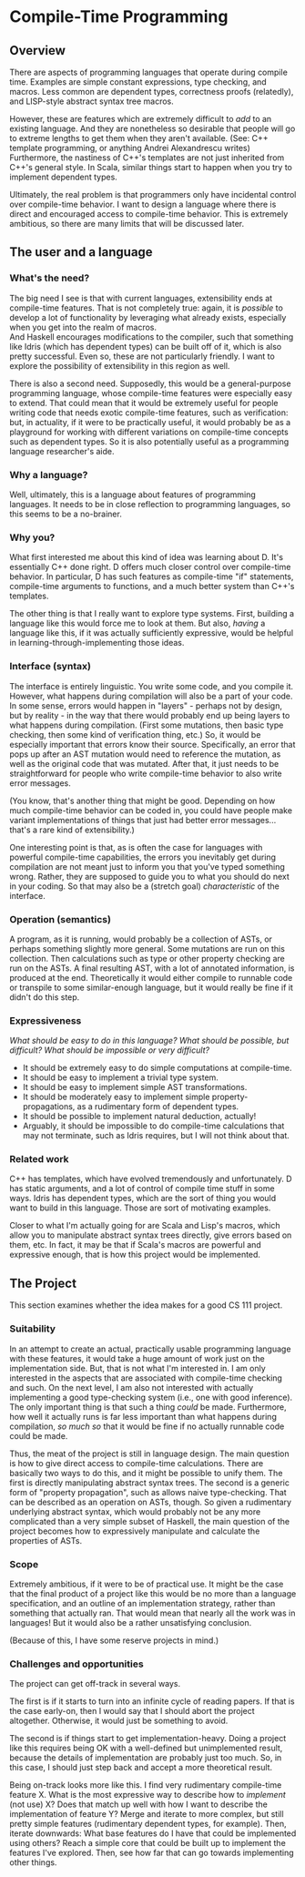 # Compile-Time Programming

## Overview

There are aspects of programming languages that operate during compile time.
Examples are simple constant expressions, type checking, and macros. Less common
are dependent types, correctness proofs (relatedly), and LISP-style abstract syntax tree macros.

However, these are features which are extremely difficult to _add_ to an existing language.
And they are nonetheless so desirable that people will go to extreme lengths to get them
when they aren't available. (See: C++ template programming, or anything Andrei Alexandrescu writes)
Furthermore, the nastiness of C++'s templates are not just inherited from C++'s
general style. In Scala, similar things start to happen when you try to implement
dependent types.

Ultimately, the real problem is that programmers only have incidental control
over compile-time behavior. I want to design a language where there is
direct and encouraged access to compile-time behavior. This is extremely ambitious,
so there are many limits that will be discussed later.

## The user and a language


### What's the need?

The big need I see is that with current languages, extensibility ends at
compile-time features. That is not completely true: again, it is _possible_
to develop a lot of functionality by leveraging what already exists,
especially when you get into the realm of macros.  
And Haskell encourages modifications to the compiler, such that something
like Idris (which has dependent types) can be built off of it, which is also
pretty successful. Even so, these are not particularly friendly.
I want to explore the possibility of extensibility in this region as well.

There is also a second need.
Supposedly, this would be a general-purpose programming language, whose compile-time features
were especially easy to extend. That could mean that it would be extremely useful
for people writing code that needs exotic compile-time features, such as verification:
but, in actuality, if it were to be practically useful, it would probably be as a playground
for working with different variations on compile-time concepts such as dependent types.
So it is also potentially useful as a programming language researcher's aide.

### Why a language?

Well, ultimately, this is a language about features of programming languages.
It needs to be in close reflection to programming languages, so this seems to be a no-brainer.


### Why you?

What first interested me about this kind of idea was learning about D. It's essentially
C++ done right. D offers much closer control over compile-time behavior. In particular,
D has such features as compile-time "if" statements, compile-time arguments to functions,
and a much better system than C++'s templates.

The other thing is that I really want to explore type systems.
First, building a language like this would force me to look at them.
But also, _having_ a language like this, if it was actually sufficiently expressive,
would be helpful in learning-through-implementing those ideas.


### Interface (syntax)

The interface is entirely linguistic. You write some code, and you compile it.
However, what happens during compilation will also be a part of your code. In some sense,
errors would happen in "layers" - perhaps not by design, but by reality - in the way that
there would probably end up being layers to what happens during compilation. (First some mutations,
then basic type checking, then some kind of verification thing, etc.) So, it would be especially
important that errors know their source. Specifically, an error that pops up after an AST mutation
would need to reference the mutation, as well as the original code that was mutated.
After that, it just needs to be straightforward for people who write compile-time behavior to
also write error messages.

(You know, that's another thing that might be good. Depending on how much compile-time behavior
can be coded in, you could have people make variant implementations of things that just had better error
messages... that's a rare kind of extensibility.)

One interesting point is that, as is often the case for languages with powerful compile-time 
capabilities, the errors you inevitably get during compilation are not meant just
to inform you that you've typed something wrong. Rather, they are supposed
to guide you to what you should do next in your coding. So that may
also be a (stretch goal) _characteristic_ of the interface.

### Operation (semantics)

A program, as it is running, would probably be a collection of ASTs, or perhaps something
slightly more general.  Some mutations are run on this collection.
Then calculations such as type or other property checking are run on the ASTs.
A final resulting AST, with a lot of annotated information, is produced at the end.
Theoretically it would either compile to runnable code or transpile to some
similar-enough language, but it would really be fine if it didn't do this step.

### Expressiveness
_What should be easy to do in this language? What should be possible, but
difficult? What should be impossible or very difficult?_

- It should be extremely easy to do simple computations at compile-time.
- It should be easy to implement a trivial type system.
- It should be easy to implement simple AST transformations.
- It should be moderately easy to implement simple property-propagations, as a rudimentary form of dependent types.
- It should be possible to implement natural deduction, actually!
- Arguably, it should be impossible to do compile-time calculations that may not terminate, such as Idris requires, but I will not think about that.


### Related work

C++ has templates, which have evolved tremendously and unfortunately.
D has static arguments, and a lot of control of compile time stuff in some ways.
Idris has dependent types, which are the sort of thing you would want to
build in this language. Those are sort of motivating examples.

Closer to what I'm actually going for are Scala and Lisp's macros,
which allow you to manipulate abstract syntax trees directly,
give errors based on them, etc. In fact, it may be that if Scala's
macros are powerful and expressive enough, that is how this project would be implemented.

## The Project
This section examines whether the idea makes for a good CS 111 project.


### Suitability

In an attempt to create an actual, practically usable programming language with these features,
it would take a huge amount of work just on the implementation side.
But, that is not what I'm interested in. I am only interested in the aspects
that are associated with compile-time checking and such. On the next level,
I am also not interested with actually implementing a good type-checking system
(i.e., one with good inference). The only important thing is that such
a thing _could_ be made. Furthermore, how well it actually runs is far less important than what
happens during compilation, _so much so_ that it would be fine if no actually runnable code
could be made.

Thus, the meat of the project is still in language design. The main question is how to
give direct access to compile-time calculations. There are basically two ways
to do this, and it might be possible to unify them. The first is directly manipulating
abstract syntax trees. The second is a generic form of "property propagation", such
as allows naive type-checking. That can be described as an operation on ASTs, though.
So given a rudimentary underlying abstract syntax, which would probably not be any more
complicated than a very simple subset of Haskell, the main question of the project
becomes how to expressively manipulate and calculate the properties of ASTs.

### Scope

Extremely ambitious, if it were to be of practical use.
It might be the case that the final product of a project like this would be
no more than a language specification, and an outline of an implementation strategy,
rather than something that actually ran. That would mean that nearly all the 
work was in languages! But it would also be a rather unsatisfying conclusion.

(Because of this, I have some reserve projects in mind.)

### Challenges and opportunities

The project can get off-track in several ways.

The first is if it starts to turn into an infinite cycle of reading papers.
If that is the case early-on, then I would say that I should abort the project altogether.
Otherwise, it would just be something to avoid.

The second is if things start to get implementation-heavy. Doing a project like this
requires being OK with a well-defined but unimplemented result, because the details of
implementation are probably just too much. So, in this case, I should just step back
and accept a more theoretical result.

Being on-track looks more like this. I find very rudimentary compile-time feature X.
What is the most expressive way to describe how to _implement_ (not use) X? Does that match up
well with how I want to describe the implementation of feature Y? Merge and iterate to more complex,
but still pretty simple features (rudimentary dependent types, for example). Then, iterate downwards: What base features do I have that could be implemented using others?
Reach a simple core that could be built up to implement the features I've explored. Then, see how far that can
go towards implementing other things.


